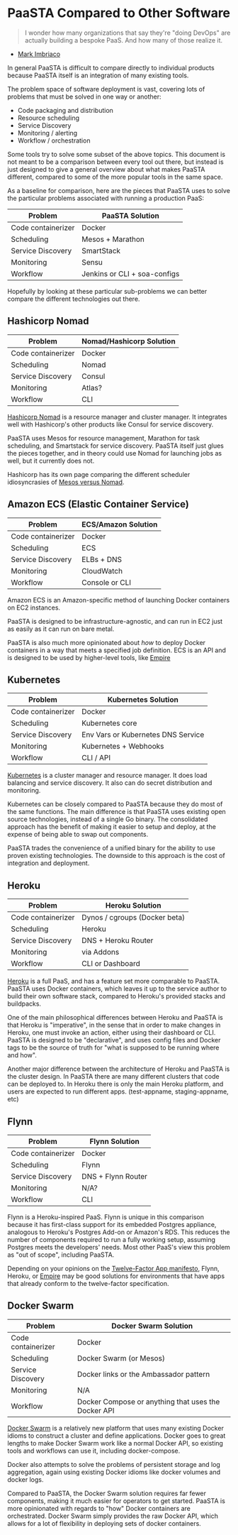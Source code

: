 # PaaSTA Compared to Other Software

> I wonder how many organizations that say they're "doing DevOps" are actually
> building a bespoke PaaS. And how many of those realize it.
- [Mark Imbriaco](https://twitter.com/markimbriaco/status/516444148048887808)

In general PaaSTA is difficult to compare directly to individual products because
PaaSTA itself is an integration of many existing tools.

The problem space of software deployment is vast, covering lots of problems that
must be solved in one way or another:

* Code packaging and distribution
* Resource scheduling
* Service Discovery
* Monitoring / alerting
* Workflow / orchestration

Some tools try to solve some subset of the above topics. This document is not
meant to be a comparison between every tool out there, but instead is just
designed to give a general overview about what makes PaaSTA different, compared
to some of the more popular tools in the same space.

As a baseline for comparison, here are the pieces that PaaSTA uses to solve
the particular problems associated with running a production PaaS:

| Problem             | PaaSTA Solution              |
|---------------------|------------------------------|
| Code containerizer  | Docker                       |
| Scheduling          | Mesos + Marathon             |
| Service Discovery   | SmartStack                   |
| Monitoring          | Sensu                        |
| Workflow            | Jenkins or CLI + soa-configs |

Hopefully by looking at these particular sub-problems we can better compare the
different technologies out there.

## Hashicorp Nomad

| Problem             | Nomad/Hashicorp Solution |
|---------------------|--------------------------|
| Code containerizer  | Docker                   |
| Scheduling          | Nomad                    |
| Service Discovery   | Consul                   |
| Monitoring          | Atlas?                   |
| Workflow            | CLI                      |

[Hashicorp Nomad](https://www.nomadproject.io/) is a resource manager and
cluster manager. It integrates well with Hashicorp's other products like Consul
for service discovery.

PaaSTA uses Mesos for resource management, Marathon for task scheduling, and
Smartstack for service discovery. PaaSTA itself just glues the pieces together,
and in theory could use Nomad for launching jobs as well, but it currently does
not.

Hashicorp has its own page comparing the different scheduler idiosyncrasies of
[Mesos versus Nomad](https://www.nomadproject.io/intro/vs/mesos.html).

## Amazon ECS (Elastic Container Service)

| Problem             | ECS/Amazon Solution |
|---------------------|---------------------|
| Code containerizer  | Docker              |
| Scheduling          | ECS                 |
| Service Discovery   | ELBs + DNS          |
| Monitoring          | CloudWatch          |
| Workflow            | Console or CLI      |

Amazon ECS is an Amazon-specific method of launching Docker containers on EC2
instances.

PaaSTA is designed to be infrastructure-agnostic, and can run in EC2 just as easily
as it can run on bare metal.

PaaSTA is also much more opinionated about *how* to deploy Docker containers in a way
that meets a specified job definition. ECS is an API and is designed to be used by
higher-level tools, like [Empire](https://github.com/remind101/empire)

## Kubernetes

| Problem             | Kubernetes Solution                |
|---------------------|------------------------------------|
| Code containerizer  | Docker                             |
| Scheduling          | Kubernetes core                    |
| Service Discovery   | Env Vars or Kubernetes DNS Service |
| Monitoring          | Kubernetes + Webhooks              |
| Workflow            | CLI / API                          |

[Kubernetes](http://kubernetes.io/) is a cluster manager and resource manager.
It does load balancing and service discovery. It also can do secret
distribution and monitoring.

Kubernetes can be closely compared to PaaSTA because they do most of the same
functions.  The main difference is that PaaSTA uses existing open source
technologies, instead of a single Go binary. The consolidated
approach has the benefit of making it easier to setup and deploy, at the expense
of being able to swap out components.

PaaSTA trades the convenience of a unified binary for the ability to use proven
existing technologies. The downside to this approach is the cost of integration
and deployment.

## Heroku

| Problem             | Heroku Solution               |
|---------------------|-------------------------------|
| Code containerizer  | Dynos / cgroups (Docker beta) |
| Scheduling          | Heroku                        |
| Service Discovery   | DNS + Heroku Router           |
| Monitoring          | via Addons                    |
| Workflow            | CLI or Dashboard              |

[Heroku](https://www.heroku.com) is a full PaaS, and has a feature set more
comparable to PaaSTA. PaaSTA uses Docker containers, which leaves it up to the
service author to build their own software stack, compared to Heroku's provided
stacks and buildpacks.

One of the main philosophical differences between Heroku and PaaSTA is that Heroku
is "imperative", in the sense that in order to make changes in Heroku, one must
invoke an action, either using their dashboard or CLI. PaaSTA is designed to be
"declarative", and uses config files and Docker tags to be the source of truth
for "what is supposed to be running where and how".

Another major difference between the architecture of Heroku and PaaSTA is the
cluster design. In PaaSTA there are many different clusters that code can be
deployed to. In Heroku there is only the main Heroku platform, and users are
expected to run different apps. (test-appname, staging-appname, etc)

## Flynn

| Problem             | Flynn Solution     |
|---------------------|--------------------|
| Code containerizer  | Docker             |
| Scheduling          | Flynn              |
| Service Discovery   | DNS + Flynn Router |
| Monitoring          | N/A?               |
| Workflow            | CLI                |

Flynn is a Heroku-inspired PaaS. Flynn is unique in this comparison because it
has first-class support for its embedded Postgres appliance, analogous to
Heroku's Postgres Add-on or Amazon's RDS. This reduces the number of components
required to run a fully working setup, assuming Postgres meets the developers'
needs. Most other PaaS's view this problem as "out of scope", including PaaSTA.

Depending on your opinions on the [Twelve-Factor App manifesto](http://12factor.net/),
Flynn, Heroku, or [Empire](http://empire.readthedocs.org/en/latest/) may be good
solutions for environments that have apps that already conform to the twelve-factor
specification.

## Docker Swarm

| Problem             | Docker Swarm Solution                               |
|---------------------|-----------------------------------------------------|
| Code containerizer  | Docker                                              |
| Scheduling          | Docker Swarm (or Mesos)                             |
| Service Discovery   | Docker links or the Ambassador pattern              |
| Monitoring          | N/A                                                 |
| Workflow            | Docker Compose or anything that uses the Docker API |

[Docker Swarm](https://www.docker.com/docker-swarm) is a relatively new
platform that uses many existing Docker idioms to construct a cluster and
define applications.  Docker goes to great lengths to make Docker Swarm work
like a normal Docker API, so existing tools and workflows can use it, including
docker-compose.

Docker also attempts to solve the problems of persistent storage and log
aggregation, again using existing Docker idioms like docker volumes and
docker logs.

Compared to PaaSTA, the Docker Swarm solution requires far fewer components,
making it much easier for operators to get started. PaaSTA is more opinionated
with regards to "how" Docker containers are orchestrated. Docker Swarm simply
provides the raw Docker API, which allows for a lot of flexibility in deploying
sets of docker containers.
